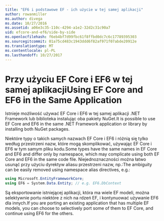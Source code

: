 ```yaml
---
title: "EF6 i podstawowe EF - ich użycie w tej samej aplikacji"
author: rowanmiller
ms.author: divega
ms.date: 10/27/2016
ms.assetid: a06e3c35-110c-4294-a1e2-32d2c31c90a7
uid: efcore-and-ef6/side-by-side
ms.openlocfilehash: f6eb4bf7d99fbc61f8ffbd0dc7c6c17789395303
ms.sourcegitcommit: 01a75cd483c1943ddd6f82af971f07abde20912e
ms.translationtype: MT
ms.contentlocale: pl-PL
ms.lasthandoff: 10/27/2017
---
```

# <a name="using-ef-core-and-ef6-in-the-same-application"></a><span data-ttu-id="1b350-102">Przy użyciu EF Core i EF6 w tej samej aplikacji</span><span class="sxs-lookup"><span data-stu-id="1b350-102">Using EF Core and EF6 in the Same Application</span></span>

<span data-ttu-id="1b350-103">Istnieje możliwość używać EF Core i EF6 w tej samej aplikacji .NET Framework lub biblioteka instalując oba pakiety NuGet.</span><span class="sxs-lookup"><span data-stu-id="1b350-103">It is possible to use EF Core and EF6 in the same .NET Framework application or library by installing both NuGet packages.</span></span> 

<span data-ttu-id="1b350-104">Niektóre typy o takich samych nazwach EF Core i EF6 i różnią się tylko według przestrzeni nazw, które mogą skomplikować, używając EF Core i EF6 w tym samym pliku kodu.</span><span class="sxs-lookup"><span data-stu-id="1b350-104">Some types have the same names in EF Core and EF6 and differ only by namespace, which may complicate using both EF Core and EF6 in the same code file.</span></span> <span data-ttu-id="1b350-105">Niejednoznaczności można łatwo usunąć przy użyciu dyrektyw aliasu przestrzeni nazw, np.:</span><span class="sxs-lookup"><span data-stu-id="1b350-105">The ambiguity can be easily removed using namespace alias directives, e.g.:</span></span>

``` csharp
using Microsoft.EntityFrameworkCore;
using EF6 = System.Data.Entity; // e.g. EF6.DbContext
```

<span data-ttu-id="1b350-106">Są eksportowanie istniejącej aplikacji, która ma wiele EF modeli, można selektywnie portu niektóre z nich na rdzeń EF, i kontynuować używanie EF6 dla innych.</span><span class="sxs-lookup"><span data-stu-id="1b350-106">If you are porting an existing application that has multiple EF models, you can choose to selectively port some of them to EF Core, and continue using EF6 for the others.</span></span>
